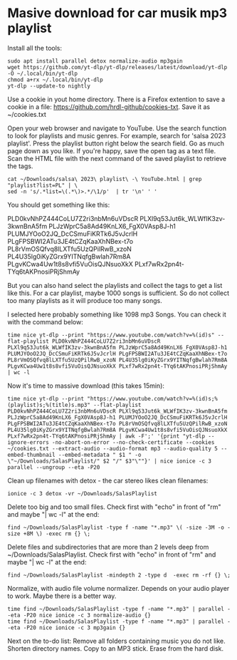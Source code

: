 # Masive download for car musik mp3 playlist

Install all the tools:
```
sudo apt install parallel detox normalize-audio mp3gain
wget https://github.com/yt-dlp/yt-dlp/releases/latest/download/yt-dlp -O ~/.local/bin/yt-dlp
chmod a+rx ~/.local/bin/yt-dlp  
yt-dlp --update-to nightly
```

Use a cookie in yout home directory. There is a Firefox extention to save a cookie in a file: https://github.com/hrdl-github/cookies-txt. Save it as ~/cookies.txt

Open your web browser and navigate to YouTube. Use the search function to look for playlists and music genres. For example, search for 'salsa 2023 playlist'. Press the playlist button right below the search field. Go as much page down as you like. If you're happy, save the open tag as a text file. Scan the HTML file with the next command of the saved playlist to retrieve the tags.
```
cat ~/Downloads/salsa\ 2023\ playlist\ -\ YouTube.html | grep "playlist?list=PL" | \
sed -n 's/.*list=\(.*\)>.*/\1/p'  | tr '\n' ' '
```
You should get something like this:

PLD0kvNhPZ444CoLU7Z2ri3nbMn6uVDscR PLXl9q53Jut6k_WLWfIK3zv-3kwnBnA5fm PLJzWprC5a8Ad49KnLX6_FgX0VAsp8J-h1 PLUMJYOoO2JQ_DcCSmuFiKRTk6J5vJcrlH PLgFPSBWI2ATu3JE4tCZqKaaXhNBex-t7o PL8rVmOSQfvq8lLXTfu5UzQPilRwB_xzoN PL4U35lg0iKyZGrx9YITNqfgBwlah7Rm8A PLgvKCwa4Uw1t8s8vfi5VuOisQJNsuoXkX PLxf7wRx2pn4t-TYq6tAKPnosiPRjShmAy 

But you can also hand select the playlists and collect the tags to get a list like this. For a car playlist, maybe 1000 songs is sufficient. So do not collect too many playlists as it will produce too many songs.

I selected here probably something like 1098 mp3 Songs. You can check it with the command below:
```
time nice yt-dlp --print "https://www.youtube.com/watch?v=%(id)s" --flat-playlist PLD0kvNhPZ444CoLU7Z2ri3nbMn6uVDscR PLXl9q53Jut6k_WLWfIK3zv-3kwnBnA5fm PLJzWprC5a8Ad49KnLX6_FgX0VAsp8J-h1 PLUMJYOoO2JQ_DcCSmuFiKRTk6J5vJcrlH PLgFPSBWI2ATu3JE4tCZqKaaXhNBex-t7o PL8rVmOSQfvq8lLXTfu5UzQPilRwB_xzoN PL4U35lg0iKyZGrx9YITNqfgBwlah7Rm8A PLgvKCwa4Uw1t8s8vfi5VuOisQJNsuoXkX PLxf7wRx2pn4t-TYq6tAKPnosiPRjShmAy | wc -l
```
Now it's time to massive download (this takes 15min):
```
time nice yt-dlp --print "https://www.youtube.com/watch?v=%(id)s;%(playlist)s;%(title)s.mp3" --flat-playlist PLD0kvNhPZ444CoLU7Z2ri3nbMn6uVDscR PLXl9q53Jut6k_WLWfIK3zv-3kwnBnA5fm PLJzWprC5a8Ad49KnLX6_FgX0VAsp8J-h1 PLUMJYOoO2JQ_DcCSmuFiKRTk6J5vJcrlH PLgFPSBWI2ATu3JE4tCZqKaaXhNBex-t7o PL8rVmOSQfvq8lLXTfu5UzQPilRwB_xzoN PL4U35lg0iKyZGrx9YITNqfgBwlah7Rm8A PLgvKCwa4Uw1t8s8vfi5VuOisQJNsuoXkX PLxf7wRx2pn4t-TYq6tAKPnosiPRjShmAy | awk -F';' '{print "yt-dlp --ignore-errors -no-abort-on-error --no-check-certificate --cookies ~/cookies.txt --extract-audio --audio-format mp3 --audio-quality 5 --embed-thumbnail --embed-metadata " $1 " -o \"~/Downloads/SalasPlaylist/" $2 "/" $3"\""}' | nice ionice -c 3 parallel --ungroup --eta -P20
```
Clean up filenames with detox - the car stereo likes clean filenames:
```
ionice -c 3 detox -vr ~/Downloads/SalasPlaylist
```
Delete too big and too small files. Check first with "echo" in front of "rm" and maybe "| wc -l" at the end:
```
find ~/Downloads/SalasPlaylist -type f -name "*.mp3" \( -size -3M -o -size +8M \) -exec rm {} \; 
```
Delete files and subdirectories that are more than 2 levels deep from ~/Downloads/SalasPlaylist. Check first with "echo" in front of "rm" and maybe "| wc -l" at the end:
```
find ~/Downloads/SalasPlaylist -mindepth 2 -type d  -exec rm -rf {} \;
```
Normalize, with audio file volume normalizer. Depends on your audio player to work. Maybe there is a better way.
```
time find ~/Downloads/SalasPlaylist -type f -name "*.mp3" | parallel --eta -P20 nice ionice -c 3 normalize-audio {}
time find ~/Downloads/SalasPlaylist -type f -name "*.mp3" | parallel --eta -P20 nice ionice -c 3 mp3gain {}
```

Next on the to-do list: Remove all folders containing music you do not like. Shorten directory names. Copy to an MP3 stick. Erase from the hard disk.


